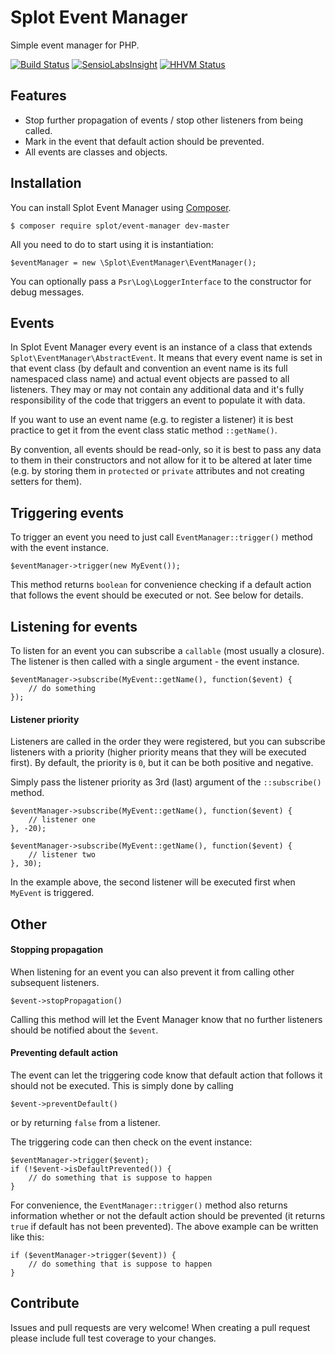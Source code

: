 Splot Event Manager
============

Simple event manager for PHP.

[![Build Status](https://travis-ci.org/splot/EventManager.svg?branch=master)](https://travis-ci.org/splot/EventManager)
[![SensioLabsInsight](https://insight.sensiolabs.com/projects/5e194e18-8c55-483b-a376-243943eb76b8/mini.png)](https://insight.sensiolabs.com/projects/5e194e18-8c55-483b-a376-243943eb76b8)
[![HHVM Status](http://hhvm.h4cc.de/badge/splot/EventManager.png)](http://hhvm.h4cc.de/package/splot/EventManager)

## Features

- Stop further propagation of events / stop other listeners from being called.
- Mark in the event that default action should be prevented.
- All events are classes and objects.

## Installation

You can install Splot Event Manager using [Composer](https://getcomposer.org/).

    $ composer require splot/event-manager dev-master

All you need to do to start using it is instantiation:

    $eventManager = new \Splot\EventManager\EventManager();

You can optionally pass a `Psr\Log\LoggerInterface` to the constructor for debug messages.

## Events

In Splot Event Manager every event is an instance of a class that extends `Splot\EventManager\AbstractEvent`. It means that every event name is set in that event class (by default and convention an event name is its full namespaced class name) and actual event objects are passed to all listeners. They may or may not contain any additional data and it's fully responsibility of the code that triggers an event to populate it with data.

If you want to use an event name (e.g. to register a listener) it is best practice to get it from the event class static method `::getName()`.

By convention, all events should be read-only, so it is best to pass any data to them in their constructors and not allow for it to be altered at later time (e.g. by storing them in `protected` or `private` attributes and not creating setters for them).

## Triggering events

To trigger an event you need to just call `EventManager::trigger()` method with the event instance.

    $eventManager->trigger(new MyEvent());

This method returns `boolean` for convenience checking if a default action that follows the event should be executed or not. See below for details.

## Listening for events

To listen for an event you can subscribe a `callable` (most usually a closure). The listener is then called with a single argument - the event instance.

    $eventManager->subscribe(MyEvent::getName(), function($event) {
        // do something
    });

#### Listener priority

Listeners are called in the order they were registered, but you can subscribe listeners with a priority (higher priority means that they will be executed first). By default, the priority is `0`, but it can be both positive and negative.

Simply pass the listener priority as 3rd (last) argument of the `::subscribe()` method.

    $eventManager->subscribe(MyEvent::getName(), function($event) {
        // listener one
    }, -20);

    $eventManager->subscribe(MyEvent::getName(), function($event) {
        // listener two
    }, 30);

In the example above, the second listener will be executed first when `MyEvent` is triggered.

## Other

#### Stopping propagation

When listening for an event you can also prevent it from calling other subsequent listeners.

    $event->stopPropagation()

Calling this method will let the Event Manager know that no further listeners should be notified about the `$event`.

#### Preventing default action

The event can let the triggering code know that default action that follows it should not be executed. This is simply done by calling

    $event->preventDefault()

or by returning `false` from a listener.

The triggering code can then check on the event instance:

    $eventManager->trigger($event);
    if (!$event->isDefaultPrevented()) {
        // do something that is suppose to happen
    }

For convenience, the `EventManager::trigger()` method also returns information whether or not the default action should be prevented (it returns `true` if default has not been prevented). The above example can be written like this:

    if ($eventManager->trigger($event)) {
        // do something that is suppose to happen
    }

## Contribute

Issues and pull requests are very welcome! When creating a pull request please include full test coverage to your changes.
